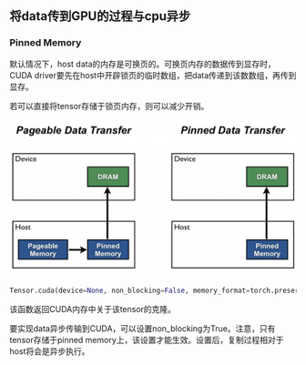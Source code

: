 ## 将data传到GPU的过程与cpu异步

### Pinned Memory

默认情况下，host data的内存是可换页的。可换页内存的数据传到显存时，CUDA driver要先在host中开辟锁页的临时数组，把data传递到该数数组，再传到显存。

若可以直接将tensor存储于锁页内存，则可以减少开销。

!["data传输"](./Pinned%20Data%20Transfer.jpg "data传输")

### 
``` python
Tensor.cuda(device=None, non_blocking=False, memory_format=torch.preserve_format) → Tensor
```
该函数返回CUDA内存中关于该tensor的克隆。

要实现data异步传输到CUDA，可以设置non_blocking为True。注意，只有tensor存储于pinned memory上，该设置才能生效。设置后，复制过程相对于host将会是异步执行。






